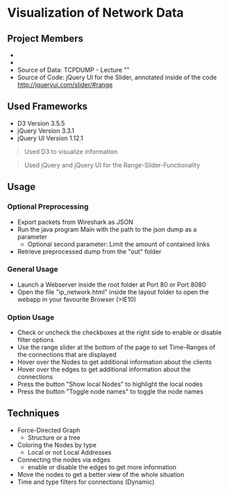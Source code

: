 # Visualization of Network Data

## Project Members
- <Member1>
- <Member2>
- Source of Data: TCPDUMP - Lecture "<Lecturename>"
- Source of Code: jQuery UI for the Slider, annotated inside of the code http://jqueryui.com/slider/#range

## Used Frameworks
- D3 Version 3.5.5
- jQuery Version 3.3.1
- jQuery UI Version 1.12.1

> Used D3 to visualize information

> Used jQuery and jQuery UI for the Range-Slider-Functionality

## Usage
### Optional Preprocessing
- Export packets from Wireshark as JSON
- Run the java program Main with the path to the json dump as a parameter
  - Optional second parameter: Limit the amount of contained links
- Retrieve preprocessed dump from the "out" folder

### General Usage
- Launch a Webserver inside the root folder at Port 80 or Port 8080
- Open the file "ip_network.html" inside the layout folder to open the webapp in your favourite Browser (>IE10)

### Option Usage
- Check or uncheck the checkboxes at the right side to enable or disable filter options
- Use the range slider at the bottom of the page to set Time-Ranges of the connections that are displayed
- Hover over the Nodes to get additional information about the clients
- Hover over the edges to get additional information about the connections
- Press the button "Show local Nodes" to highlight the local nodes
- Press the button "Toggle node names" to toggle the node names

## Techniques
- Force-Directed Graph
  - Structure or a tree
- Coloring the Nodes by type
  - Local or not Local Addresses
- Connecting the nodes via edges
  - enable or disable the edges to get more information
- Move the nodes to get a better view of the whole situation
- Time and type filters for connections (Dynamic)
